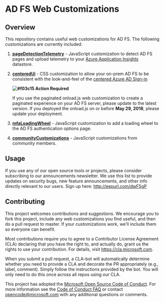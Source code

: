 # AD FS Web Customizations 

## Overview 

This repository contains useful web customizations for AD FS. The following customizations are currently included: 

1. __[pageDetectionTelemetry](pageDetectionTelemetry)__ - JavaScript customization to detect AD FS pages and upload telemetry 
to your [Azure Application Insights](https://azure.microsoft.com/en-us/services/application-insights/) datastore. 

2. __[centeredUi](centeredUi)__ - CSS customization to allow your on-prem AD FS to be consistent with the look-and-feel of the
[centered Azure AD Sign-in](https://cloudblogs.microsoft.com/enterprisemobility/2017/08/02/the-new-azure-ad-signin-experience-is-now-in-public-preview/)

    __![#f03c15](https://placehold.it/15/f03c15/000000?text=+) Action Required__

    If you use the paginated onload.js web customization to create a paginated experience on your AD FS server, please update to the latest version. If you deployed the onload.js on or before __May 29, 2018__, please update your deployment. 

3. __[mfaLoadingWheel](mfaLoadingWheel)__ - JavaScript customization to add a loading wheel to the AD FS authentication options page.

4. __[communityCustomizations](communityCustomizations)__ - JavaScript customizations from community members.

## Usage 

If you use any of our open source tools or projects, please consider subscribing to our announcements newsletter. We use this list to provide updates on security bugs, new feature announcements, and other info directly relevant to our users.
Sign up here:  http://eepurl.com/dwF5gP 

## Contributing

This project welcomes contributions and suggestions. We encourage you to fork this project, include any web customizations
you find useful, and then do a pull request to master. If your customizations work, we'll include them so everyone can benefit. 

Most contributions require you to agree to a Contributor License Agreement (CLA) declaring that you have the right to, and actually do, 
grant us the rights to use your contribution. For details, visit https://cla.microsoft.com.

When you submit a pull request, a CLA-bot will automatically determine whether you need to provide
a CLA and decorate the PR appropriately (e.g., label, comment). Simply follow the instructions
provided by the bot. You will only need to do this once across all repos using our CLA.

This project has adopted the [Microsoft Open Source Code of Conduct](https://opensource.microsoft.com/codeofconduct/).
For more information see the [Code of Conduct FAQ](https://opensource.microsoft.com/codeofconduct/faq/) or
contact [opencode@microsoft.com](mailto:opencode@microsoft.com) with any additional questions or comments.
